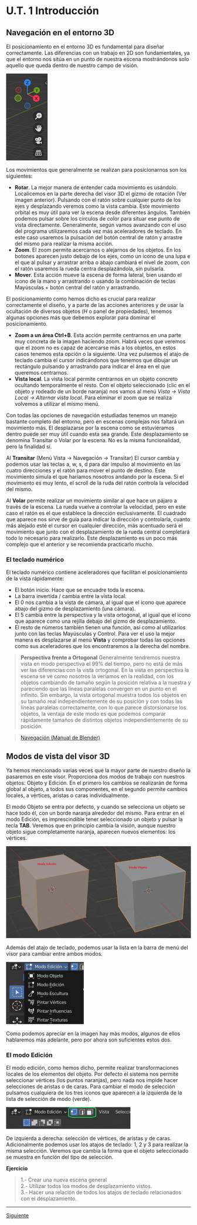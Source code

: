 ﻿# U.T. 1 Introducción
## Navegación en el entorno 3D
El posicionamiento en el entorno 3D es fundamental para diseñar correctamente. Las diferencias con un trabajo en 2D son fundamentales, ya que el entorno nos sitúa en un punto de nuestra escena mostrándonos solo aquello que queda dentro de nuestro campo de visión.

![](ut_01_021.png)

Los movimientos que generalmente se realizan para posicionarnos son los siguientes:
- **Rotar**. La mejor manera de entender cada movimiento es usándolo. Localicemos en la parte derecha del visor 3D el gizmo de rotación (Ver imagen anterior). Pulsando con el ratón sobre cualquier punto de los ejes y desplazando veremos como la vista cambia. Este movimiento orbital es muy útil para ver la escena desde diferentes ángulos. También podemos pulsar sobre los círculos de color para situar ese punto de vista directamente. Generalmente, según vamos avanzando con el uso del programa utilizaremos cada vez más aceleradores de teclado. En este caso usaremos la pulsación del botón central de ratón y arrastre del mismo para realizar la misma acción. 
- **Zoom**. El zoom permite acercarnos o alejarnos de los objetos. En los botones aparecen justo debajo de los ejes, como un icono de una lupa e el que al pulsar y arrastrar arriba o abajo cambiará el nivel de zoom, con el ratón usaremos la rueda centra desplazándola, sin pulsarla.
- **Mover**. Esta acción mueve la escena de forma lateral, bien usando el icono de la mano y arrastrando o usando la combinación de teclas Mayúsculas + botón central del ratón y arrastrando.

El posicionamiento como hemos dicho es crucial para realizar correctamente el diseño, y a parte de las acciones anteriores y de usar la ocultación de diversos objetos (*H* o panel de propiedades), tenemos algunas opciones más que debemos explorar para dominar el posicionamiento.

- **Zoom a un área Ctrl+B**. Esta acción permite centrarnos en una parte muy concreta de la imagen haciendo zoom. Habrá veces que veremos que el zoom no es capaz de acercarse más a los objetos, en estos casos tenemos esta opción o la siguiente. Una vez pulsemos el atajo de teclado cambia el cursor indicándonos que tenemos que dibujar un rectángulo pulsando y arrastrando para indicar el área en el que queremos centrarnos.
- **Vista local**. La vista local permite centrarnos en un objeto concreto ocultando temporalmente el resto. Con el objeto seleccionado (clic en el objeto y rodeado de un borde naranja) nos vamos al menú *Vista -> Vista Local -> Alternar vista local*. Para eliminar el zoom que se realiza volvemos a utilizar el mismo menú.

Con todas las opciones de navegación estudiadas tenemos un manejo bastante completo del entorno, pero en escenas complejas nos faltará un movimiento más. El desplazarse por la escena como se estuviéramos dentro puede ser muy útil cuando esta sea grande. Este desplazamiento se denomina Transitar o Volar por la escena. No es la misma funcionalidad, pero la finalidad sí. 

Al **Transitar** (Menú Vista -> Navegación -> Transitar) El cursor cambia y podemos usar las teclas a, w, s, d para dar impulso al movimiento en las cuatro direcciones y el ratón para mover el punto de destino. Este movimiento simula el que haríamos nosotros andando por la escena. Si el movimiento es muy lento, el scroll de la ruda del ratón controla la velocidad del mismo.

Al **Volar** permite realizar un movimiento similar al que hace un pájaro a través de la escena. La rueda vuelve a controlar la velocidad, pero en este caso el ratón es el que establece la dirección exclusivamente. El cuadrado que aparece nos sirve de guía para indicar la dirección y controlarla, cuanto más alejado esté el cursor en cualquier dirección, más acentuado será el movimiento que junto con el desplazamiento de la rueda central completará todo lo necesario para realizarlo. Este desplazamiento es un poco más complejo que el anterior y se recomienda practicarlo mucho.

### El teclado numérico
El teclado numérico contiene aceleradores que facilitan el posicionamiento de la vista rápidamente:
- El botón inicio. Hace que se encuadre toda la escena.
- La barra invertida / cambia entre la vista local.
- El 0 nos cambia a la vista de cámara, al igual que el icono que aparece abajo del gizmo de desplazamiento (una cámara).
- El 5 cambia entre la perspectiva y la vista ortogonal, al igual que el icono que aparece como una rejilla debajo del gizmo de desplazamiento.
- El resto de números también tienen una función, así como al utilizarlos junto con las teclas Mayúsculas y Control. Para ver el uso la mejor manera es desplazarse al menú **Vista** y comprobar todas las opciones como sus aceleradores que los encontraremos a la derecha del nombre.

>**Perspectiva frente a Ortogonal**
Generalmente tendremos nuestra vista en modo perspectiva el 99% del tiempo, pero no está de más ver las diferencias con la vista ortogonal. En la vista en perspectiva la escena se ve como nosotros la veríamos en la realidad, con los objetos cambiando de tamaño según la posición relativa a la nuestra y pareciendo que las líneas paralelas convergen en un punto en el infinito. Sin embargo, la vista ortogonal muestra todos los objetos en su tamaño real independientemente de su posición y con todas las líneas paralelas correctamente, con lo que parece distorsionarse los objetos, la ventaja de este modo es que podemos comparar rápidamente tamaños de distintos objetos independientemente de su posición.

>[Navegación (Manual de Blender)](https://docs.blender.org/manual/es/3.2/editors/3dview/navigate/introduction.html)

## Modos de vista del visor 3D
Ya hemos mencionado varias veces que la mayor parte de nuestro diseño la pasaremos en este visor. Proporciona dos modos de trabajo con nuestros objetos: Objeto y Edición. En el primero los cambios se realizarán de forma global al objeto, a todos sus componentes, en el segundo permite cambios locales, a vértices, aristas o caras individualmente.

El modo Objeto se entra por defecto, y cuando se selecciona un objeto se hace todo él, con un borde naranja alrededor del mismo. Para entrar en el modo Edición, es imprescindible tener seleccionado un objeto y pulsar la tecla **TAB**. Veremos que en principio cambia la visión, aunque nuestro objeto sigue completamente naranja, aparecen nuevos elementos: los vértices.

![](ut_01_022.png)

Además del atajo de teclado, podemos usar la lista en la barra de menú del visor para cambiar entre ambos modos.

![](ut_01_023.png)

Como podemos apreciar en la imagen hay más modos, algunos de ellos hablaremos más adelante, pero por ahora son suficientes estos dos.

### El modo Edición
El modo edición, como hemos dicho, permite realizar transformaciones locales de los elementos del objeto. Por defecto el sistema nos permite seleccionar vértices (los puntos naranjas), pero nada nos impide hacer selecciones de aristas o de caras. Para cambiar el modo de selección pulsamos cualquiera de los tres iconos que aparecen a la izquierda de la lista de selección de modo (verde).

![](ut_01_024.png)

De izquierda a derecha: selección de vértices, de aristas y de caras. Adicionalmente podemos usar los atajos de teclado: 1, 2 y 3 para realizar la misma selección. Veremos que cambia la forma que el objeto seleccionado se muestra en función del tipo de selección.

**Ejercicio**
>1.- Crear una nueva escena general<br>
2.- Utilizar todos los modos de desplazamiento vistos.<br>
3.- Hacer una relación de todos los atajos de teclado relacionados con el desplazamiento.

---
[Siguiente](ut_1_05.md)
